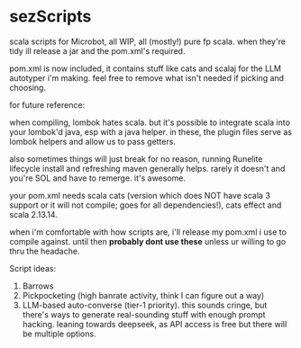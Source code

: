 # sezScripts
scala scripts for Microbot, all WIP, all (mostly!) pure fp scala. when they're tidy ill release a jar and the pom.xml's required.

pom.xml is now included, it contains stuff like cats and scalaj for the LLM autotyper i'm making. feel free to remove what isn't needed if picking and choosing.

for future reference:

when compiling, lombok hates scala. but it's possible to integrate scala into your lombok'd java, esp with a java helper. in these, the plugin files serve as lombok helpers and allow us to pass getters. 

also sometimes things will just break for no reason, running Runelite lifecycle install and refreshing maven generally helps. rarely it doesn't and you're SOL and have to remerge. it's awesome.

your pom.xml needs scala cats (version which does NOT have scala 3 support or it will not compile; goes for all dependencies!), cats effect and scala 2.13.14. 

when i'm comfortable with how scripts are, i'll release my pom.xml i use to compile against. until then **probably dont use these** unless ur willing to go thru the headache.

Script ideas:

1. Barrows
2. Pickpocketing (high banrate activity, think I can figure out a way)
3. LLM-based auto-converse (tier-1 priority). this sounds cringe, but there's ways to generate real-sounding stuff with enough prompt hacking. leaning towards deepseek, as API access is free but there will be multiple options.
